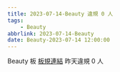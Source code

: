 ```yaml
---
title: 2023-07-14-Beauty 違規 0 人
tags:
    - Beauty
abbrlink: 2023-07-14-Beauty
date: Beauty-2023-07-14 12:00:00
---
```

Beauty 板 [板規連結](https://www.ptt.cc/bbs/Beauty/M.1630069980.A.84B.html)
昨天違規 0 人
